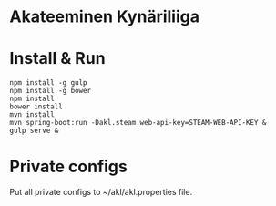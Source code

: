 Akateeminen Kynäriliiga
==========================

# Install & Run
```
npm install -g gulp
npm install -g bower
npm install
bower install
mvn install
mvn spring-boot:run -Dakl.steam.web-api-key=STEAM-WEB-API-KEY &
gulp serve &
```

# Private configs
Put all private configs to ~/akl/akl.properties file.
